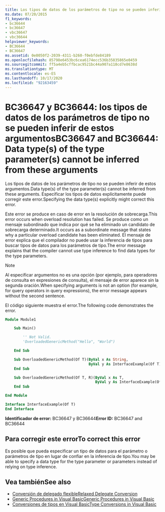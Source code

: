 ```yaml
---
title: Los tipos de datos de los parámetros de tipo no se pueden inferir de estos argumentos
ms.date: 07/20/2015
f1_keywords:
- bc36644
- bc36647
- vbc36647
- vbc36644
helpviewer_keywords:
- BC36644
- BC36647
ms.assetid: 0e0050f2-2039-4311-b260-f0ebfde84189
ms.openlocfilehash: 85798e6453bc6cea6174ecc536b35835865e0459
ms.sourcegitcommit: ff5a4eb5cffbcac9521bc44a907a118cd7e8638d
ms.translationtype: MT
ms.contentlocale: es-ES
ms.lasthandoff: 10/17/2020
ms.locfileid: "92163459"
---
```

# <a name="bc36647-and-bc36644-data-types-of-the-type-parameters-cannot-be-inferred-from-these-arguments"></a><span data-ttu-id="27530-102">BC36647 y BC36644: los tipos de datos de los parámetros de tipo no se pueden inferir de estos argumentos</span><span class="sxs-lookup"><span data-stu-id="27530-102">BC36647 and BC36644: Data type(s) of the type parameter(s) cannot be inferred from these arguments</span></span>

<span data-ttu-id="27530-103">Los tipos de datos de los parámetros de tipo no se pueden inferir de estos argumentos.</span><span class="sxs-lookup"><span data-stu-id="27530-103">Data type(s) of the type parameter(s) cannot be inferred from these arguments.</span></span> <span data-ttu-id="27530-104">Especificar los tipos de datos explícitamente puede corregir este error.</span><span class="sxs-lookup"><span data-stu-id="27530-104">Specifying the data type(s) explicitly might correct this error.</span></span>

<span data-ttu-id="27530-105">Este error se produce en caso de error en la resolución de sobrecarga.</span><span class="sxs-lookup"><span data-stu-id="27530-105">This error occurs when overload resolution has failed.</span></span> <span data-ttu-id="27530-106">Se produce como un mensaje subordinado que indica por qué se ha eliminado un candidato de sobrecarga determinado.</span><span class="sxs-lookup"><span data-stu-id="27530-106">It occurs as a subordinate message that states why a particular overload candidate has been eliminated.</span></span> <span data-ttu-id="27530-107">El mensaje de error explica que el compilador no puede usar la inferencia de tipos para buscar tipos de datos para los parámetros de tipo.</span><span class="sxs-lookup"><span data-stu-id="27530-107">The error message explains that the compiler cannot use type inference to find data types for the type parameters.</span></span>

> [!NOTE]
> <span data-ttu-id="27530-108">Al especificar argumentos no es una opción (por ejemplo, para operadores de consulta en expresiones de consulta), el mensaje de error aparece sin la segunda oración.</span><span class="sxs-lookup"><span data-stu-id="27530-108">When specifying arguments is not an option (for example, for query operators in query expressions), the error message appears without the second sentence.</span></span>

<span data-ttu-id="27530-109">El código siguiente muestra el error.</span><span class="sxs-lookup"><span data-stu-id="27530-109">The following code demonstrates the error.</span></span>

```vb
Module Module1

    Sub Main()

        '' Not Valid.
        'OverloadedGenericMethod("Hello", "World")

    End Sub

    Sub OverloadedGenericMethod(Of T)(ByVal x As String,
                                      ByVal y As InterfaceExample(Of T))
    End Sub

    Sub OverloadedGenericMethod(Of T, R)(ByVal x As T,
                                         ByVal y As InterfaceExample(Of R))
    End Sub

End Module

Interface InterfaceExample(Of T)
End Interface
```

<span data-ttu-id="27530-110">**Identificador de error:** BC36647 y BC36644</span><span class="sxs-lookup"><span data-stu-id="27530-110">**Error ID:** BC36647 and BC36644</span></span>

## <a name="to-correct-this-error"></a><span data-ttu-id="27530-111">Para corregir este error</span><span class="sxs-lookup"><span data-stu-id="27530-111">To correct this error</span></span>

<span data-ttu-id="27530-112">Es posible que pueda especificar un tipo de datos para el parámetro o parámetros de tipo en lugar de confiar en la inferencia de tipo.</span><span class="sxs-lookup"><span data-stu-id="27530-112">You may be able to specify a data type for the type parameter or parameters instead of relying on type inference.</span></span>

## <a name="see-also"></a><span data-ttu-id="27530-113">Vea también</span><span class="sxs-lookup"><span data-stu-id="27530-113">See also</span></span>

- [<span data-ttu-id="27530-114">Conversión de delegado flexible</span><span class="sxs-lookup"><span data-stu-id="27530-114">Relaxed Delegate Conversion</span></span>](../../programming-guide/language-features/delegates/relaxed-delegate-conversion.md)
- [<span data-ttu-id="27530-115">Generic Procedures in Visual Basic</span><span class="sxs-lookup"><span data-stu-id="27530-115">Generic Procedures in Visual Basic</span></span>](../../programming-guide/language-features/data-types/generic-procedures.md)
- [<span data-ttu-id="27530-116">Conversiones de tipos en Visual Basic</span><span class="sxs-lookup"><span data-stu-id="27530-116">Type Conversions in Visual Basic</span></span>](../../programming-guide/language-features/data-types/type-conversions.md)
